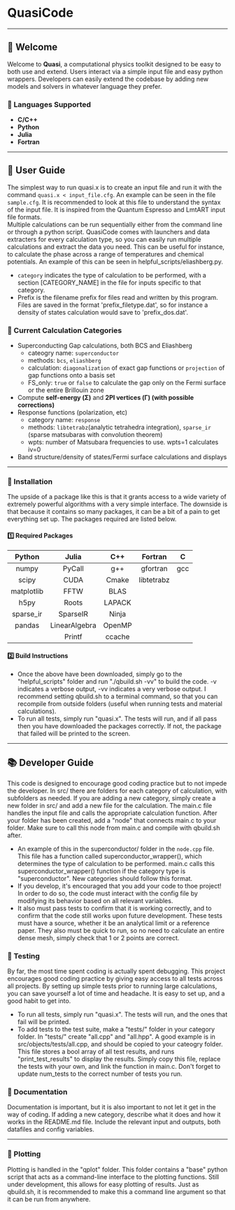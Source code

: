 # **QuasiCode**
---

## **🚀 Welcome**  
Welcome to **Quasi**, a computational physics toolkit designed to be easy to both use and extend. Users interact via a simple input file and easy python wrappers. Developers can easily extend the codebase by adding new models and solvers in whatever language they prefer.

### **🔹 Languages Supported**
- **C/C++** 
- **Python** 
- **Julia** 
- **Fortran** 

---

## **📖 User Guide**  
The simplest way to run quasi.x is to create an input file and run it with the command `quasi.x < input_file.cfg`. An example can be seen in the file `sample.cfg`. It is recommended to look at this file to understand the syntax of the input file. It is inspired from the Quantum Espresso and LmtART input file formats.\
Multiple calculations can be run sequentially either from the command line or through a python script. QuasiCode comes with launchers and data extracters for every calculation type, so you can easily run multiple calculations and extract the data you need. This can be useful for instance, to calculate the phase across a range of temperatures and chemical potentials. An example of this can be seen in helpful_scripts/eliashberg.py.
 - `category` indicates the type of calculation to be performed, with a section [CATEGORY_NAME] in the file for inputs specific to that category. 
 - Prefix is the filename prefix for files read and written by this program. Files are saved in the format 'prefix_filetype.dat', so for instance a density of states calculation would save to 'prefix_dos.dat'.

### **🔹 Current Calculation Categories**
- Superconducting Gap calculations, both BCS and Eliashberg
   - cateogry name: `superconductor`
   - methods: `bcs`, `eliashberg`
   - calculation: `diagonalization` of exact gap functions or `projection` of gap functions onto a basis set
   - FS_only: `true` or `false` to calculate the gap only on the Fermi surface or the entire Brillouin zone
- Compute **self-energy (Σ)** and **2PI vertices (Γ) (with possible corrections)**  
- Response functions (polarization, etc)
    - category name: `response`
    - methods: `libtetrabz`(analytic tetrahedra integration), `sparse_ir` (sparse matsubaras with convolution theorem)
    - wpts: number of Matsubara frequencies to use. wpts=1 calculates iv=0
- Band structure/density of states/Fermi surface calculations and displays

---

### **🔹 Installation**  
The upside of a package like this is that it grants access to a wide variety of extremely powerful algorithms with a very simple interface. The downside is that because it contains so many packages, it can be a bit of a pain to get everything set up. The packages required are listed below.

#### **1️⃣  Required Packages**  
| Python     | Julia         | C++    | Fortran    | C    |
|:----------:|:-------------:|:------:|:----------:|:----:|
| numpy      | PyCall        | g++    | gfortran   | gcc  |
| scipy      | CUDA          | Cmake  | libtetrabz |      |
| matplotlib | FFTW          | BLAS   |            |      |
| h5py       | Roots         | LAPACK |            |      |
| sparse_ir  | SparseIR      | Ninja  |            |      |
| pandas     | LinearAlgebra | OpenMP |            |      |
|            | Printf        | ccache |            |      |


#### **2️⃣ Build Instructions**  
 - Once the above have been downloaded, simply go to the "helpful_scripts" folder and run "./qbuild.sh -vv" to build the code. -v indicates a verbose output, -vv indicates a very verbose output. I recommend setting qbuild.sh to a terminal command, so that you can recompile from outside folders (useful when running tests and material calculations).
 - To run all tests, simply run "quasi.x". The tests will run, and if all pass then you have downloaded the packages correctly. If not, the package that failed will be printed to the screen.

---

## **📚 Developer Guide**
This code is designed to encourage good coding practice but to not impede the developer. In src/ there are folders for each category of calculation, with subfolders as needed. If you are adding a new category, simply create a new folder in src/ and add a new file for the calculation. The main.c file handles the input file and calls the appropriate calculation function. After your folder has been created, add a "node" that connects main.c to your folder. Make sure to call this node from main.c and compile with qbuild.sh after.
   - An example of this in the superconductor/ folder in the `node.cpp` file. This file has a function called superconductor_wrapper(), which determines the type of calculation to be performed. main.c calls this superconductor_wrapper() function if the category type is "superconductor". New categories should follow this format.
   - If you develop, it's encouraged that you add your code to thoe project! In order to do so, the code must interact with the config file by modifying its behavior based on all relevant variables. 
   - It also must pass tests to confirm that it is working correctly, and to confirm that the code still works upon future development. These tests must have a source, whether it be an analytical limit or a reference paper. They also must be quick to run, so no need to calculate an entire dense mesh, simply check that 1 or 2 points are correct.

### **🔹 Testing**  
 By far, the most time spent coding is actually spent debugging. This project encourages good coding practice by giving easy access to all tests across all projects. By setting up simple tests prior to running large calculations, you can save yourself a lot of time and headache. It is easy to set up, and a good habit to get into.
 - To run all tests, simply run "quasi.x". The tests will run, and the ones that fail will be printed. 
 - To add tests to the test suite, make a "tests/" folder in your category folder. In "tests/" create "all.cpp" and "all.hpp". A good example is in src/objects/tests/all.cpp, and should be copied to your cateogry folder. This file stores a bool array of all test results, and runs "print_test_results" to display the results. Simply copy this file, replace the tests with your own, and link the function in main.c. Don't forget to update num_tests to the correct number of tests you run.

### **🔹 Documentation**
Documentation is important, but it is also important to not let it get in the way of coding. If adding a new category, describe what it does and how it works in the README.md file. Include the relevant input and outputs, both datafiles and config variables. 

---

### **🔹 Plotting**  
Plotting is handled in the "qplot" folder. This folder contains a "base" python script that acts as a command-line interface to the plotting functions. Still under development, this allows for easy plotting of results. Just as qbuild.sh, it is recommended to make this a command line argument so that it can be run from anywhere.

